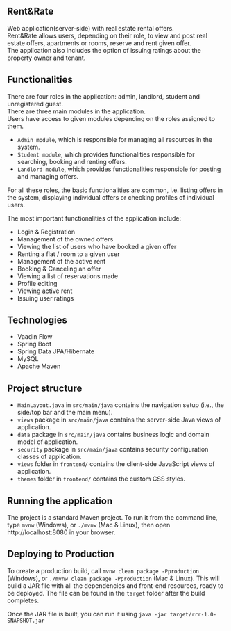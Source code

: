 ## Rent&Rate
Web application(server-side) with real estate rental offers. </br> 
Rent&Rate allows users, depending on their role, to view and post real estate offers, apartments or rooms,
reserve and rent given offer.</br> 
The application also includes the option of issuing ratings about the property owner and tenant.

## Functionalities
There are four roles in the application: admin, landlord, student and unregistered guest.</br>
There are three main modules in the application.</br>
Users have access to given modules depending on the roles assigned to them.
- `Admin module`, which is responsible for managing all resources in the system.
- `Student module`, which provides functionalities responsible for searching, booking and renting offers.
- `Landlord module`, which provides functionalities responsible for posting and managing offers.

For all these roles, the basic functionalities are common, i.e. listing offers in the system, displaying individual offers or checking profiles of individual users.

The most important functionalities of the application include:
- Login & Registration
- Management of the owned offers
- Viewing the list of users who have booked a given offer
- Renting a flat / room to a given user
- Management of the active rent
- Booking & Canceling an offer
- Viewing a list of reservations made
- Profile editing
- Viewing active rent
- Issuing user ratings

## Technologies

- Vaadin Flow
- Spring Boot
- Spring Data JPA/Hibernate
- MySQL
- Apache Maven

## Project structure

- `MainLayout.java` in `src/main/java` contains the navigation setup (i.e., the
  side/top bar and the main menu). 
- `views` package in `src/main/java` contains the server-side Java views of application.
- `data` package in `src/main/java` contains business logic and domain model of application.
- `security` package in `src/main/java` contains security configuration classes of application.
- `views` folder in `frontend/` contains the client-side JavaScript views of application.
- `themes` folder in `frontend/` contains the custom CSS styles.


## Running the application

The project is a standard Maven project. To run it from the command line,
type `mvnw` (Windows), or `./mvnw` (Mac & Linux), then open
http://localhost:8080 in your browser.

## Deploying to Production

To create a production build, call `mvnw clean package -Pproduction` (Windows),
or `./mvnw clean package -Pproduction` (Mac & Linux).
This will build a JAR file with all the dependencies and front-end resources,
ready to be deployed. The file can be found in the `target` folder after the build completes.

Once the JAR file is built, you can run it using
`java -jar target/rrr-1.0-SNAPSHOT.jar`




